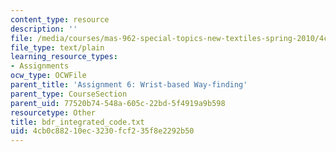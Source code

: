 ```yaml
---
content_type: resource
description: ''
file: /media/courses/mas-962-special-topics-new-textiles-spring-2010/4cb0c88210ec3230fcf235f8e2292b50_bdr_integrated_code.txt
file_type: text/plain
learning_resource_types:
- Assignments
ocw_type: OCWFile
parent_title: 'Assignment 6: Wrist-based Way-finding'
parent_type: CourseSection
parent_uid: 77520b74-548a-605c-22bd-5f4919a9b598
resourcetype: Other
title: bdr_integrated_code.txt
uid: 4cb0c882-10ec-3230-fcf2-35f8e2292b50
---
```

